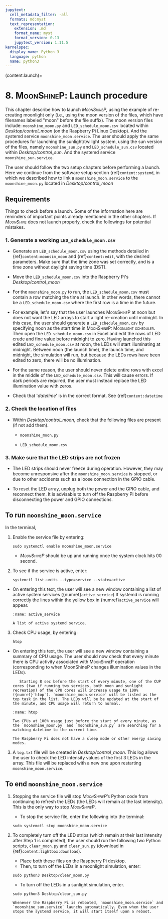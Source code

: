 ```yaml
---
jupytext:
  cell_metadata_filter: -all
  formats: md:myst
  text_representation:
    extension: .md
    format_name: myst
    format_version: 0.13
    jupytext_version: 1.11.5
kernelspec:
  display_name: Python 3
  language: python
  name: python3
---
```

(content:launch)=
# 8. <span style="font-variant:small-caps;">MoonShineP</span>: Launch procedure

This chapter describe how to launch _<span style="font-variant:small-caps;">MoonShineP</span>_, using the example of re-creating moonlight only (i.e., using the moon version of the files, which have filenames labeled "moon" before the file suffix). The moon version files include: `moonshine_moon.py` and `LED_schedule_moon.csv` located within *Desktop/control_moon* (on the Raspberry Pi Linux Desktop). And the systemd service `moonshine_moon.service`. The user should apply the same procedures for launching the sunlight/twilight system, using the sun version of the files, namely `moonshine_sun.py` and `LED_schedule_sun.csv` located within *Desktop/control_sun*. And the systemd service `moonshine_sun.service`.
  
The user should follow the two setup chapters before performing a launch. Here we continue from the software setup section {ref}`content:systemd`, in which we described how to link a `moonshine_moon.service` to the `moonshine_moon.py` located in _Desktop/control_moon_


## Requirements

Things to check before a launch. Some of the information here are reminders of important points already mentioned in the other chapters. If _<span style="font-variant:small-caps;">MoonShine</span>_ does not launch properly, check the followings for potential mistakes. 

### 1. Generate a working `LED_schedule_moon.csv`

- Generate an `LED_schedule_moon.csv` using the methods detailed in {ref}`content:moonsim_moon` and {ref}`content:edit`, with the  desired parameters. Make sure that the time zone was set correctly, and is a time zone without daylight saving time (DST).
- Move the `LED_schedule_moon.csv` into the Raspberry Pi's *Desktop/control_moon*

- For the `moonshine_moon.py` to run, the `LED_schedule_moon.csv` must contain a row matching the time at launch. In other words, there cannot be a `LED_schedule_moon.csv` where the first row is a time in the future.

- For example, let's say that the user launches <span style="font-variant:small-caps;">MoonShineP</span> at noon but does not want the LED arrays to start a light re-creation until midnight. In this case, the user should generate a `LED_schedule_moon.csv` by specifying noon as the start time in <span style="font-variant:small-caps;">MoonShineP: Moonlight scheduler</span>. Then open the `LED_schedule_moon.csv` in Excel and edit the rows of LED crude and fine value before midnight to zero. Having launched this edited `LED_schedule_moon.csv` at noon, the LEDs will start illuminating at midnight. Between noon (the launch time), the launch time, and midnight, the simulation will run, but because the LEDs rows have been edited to zero, there will be no illumination.

- For the same reason, the user should never delete entire rows with excel in the middle of the `LED_schedule_moon.csv`. This will cause errors. If dark periods are required, the user must instead replace the LED illumination value with zeros.

- Check that '_datetime_' is in the correct format. See {ref}`content:datetime`

### 2. Check the location of files

- Within *Desktop/control_moon*, check that the following files are present (if not add them).
  
  - `moonshine_moon.py`
  
  - `LED_schedule_moon.csv`

### 3. Make sure that the LED strips are not frozen

- The LED strips should never freeze during operation. However, they may become unresponsive after the `moonshine_moon.service` is stopped, or due to other accidents such as a loose connection in the GPIO cable.

- To reset the LED array, unplug both the power and the GPIO cable, and reconnect them. It is advisable to turn off the Raspberry Pi before disconnecting the power and GPIO connections. 

## To run `moonshine_moon.service`

In the terminal,

1. Enable the service file by entering:
   
    ```
    sudo systemctl enable moonshine_moon.service
    ```
   
   - _<span style="font-variant:small-caps;">MoonShineP</span>_ should be up and running once the system clock hits 00 second.
   

2. To see if the service is active, enter:

    ```
    systemctl list-units --type=service --state=active
    ```
    
- On entering this text, the user will see a new window containing a list of active system services ({numref}`active_service`).If systemd is running correctly the lines within the yellow box in {numref}`active_service` will appear.

    ```{figure} /images/active_service.png
    :name: active_service

    A list of active systemd service.
    ```

3. Check CPU usage, by entering:
   
   ```
   htop
   ```

- On entering this text, the user will see a new window containing a summary of CPU usage. The user should now check that every minute there is CPU activity associated with <span style="font-variant:small-caps;">MoonShineP</span> operation (corresponding to when MoonShineP changes illumination values in the LEDs).

    ```{note}
       Starting 8 sec before the start of every minute, one of the CUP cores (two if running two services, both moon and sunlight recreation) of the CPU cores will increase usage to 100% ({numref}`htop`). `moonshine_moon.service` will be listed as the top task in the list. The LEDs will be be updated at the start of the minute, and CPU usage will return to normal.
    ```
    ```{figure} /images/htop.png
    :name: htop

    Two CPUs at 100% usage just before the start of every minute, as the `moonshine_moon.py` and `moonshine_sun.py` are searching for a matching datetime to the current time. 
    ```

    ```{note}
    The Raspberry Pi does not have a sleep mode or other energy saving modes.
    ```
      
3. A `log.txt` file will be created in *Desktop/control_moon*. This log allows the user to check the LED intensity values of the first 3 LEDs in the array. This file will be replaced with a new one upon restarting `moonshine_moon.service`.

## To end `moonshine_moon.service`
1. Stopping the service file will stop _<span style="font-variant:small-caps;">MoonShineP</span>_’s Python code from continuing to refresh the LEDs (the LEDs will remain at the last intensity). This is the only way to stop _<span style="font-variant:small-caps;">MoonShineP</span>_.
   
   - To stop the service file, enter the following into the terminal:
   ```
   sudo systemctl stop moonshine_moon.service
   ```
   
2. To completely turn off the LED strips (which remain at their last intensity after Step 1 is completed), the user should run the following two Python scripts, `clear_moon.py` and `clear_sun.py` (download in {ref}`content:lightbox:download`).

    - Place both these files on the Raspberry Pi desktop.
    - Then, to turn off the LEDs in a moonlight simulation, enter:

    ```
    sudo python3 Desktop/clear_moon.py
    ```
    - To turn off the LEDs in a sunlight simulation, enter.

    ```
    sudo python3 Desktop/clear_sun.py
    ```


    ```{attention}
    Whenever the Raspberry Pi is rebooted, `moonshine_moon.service` and `moonshine_sun.service` launchs automatically. Even when the user stops the systemd service, it will start itself upon a reboot.
    ```